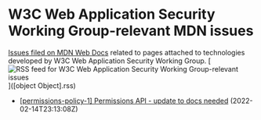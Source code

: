 # W3C Web Application Security Working Group-relevant MDN issues

[Issues filed on MDN Web Docs](https://github.com/mdn/content/issues) related to pages attached to technologies developed by W3C Web Application Security Working Group. [![RSS feed for W3C Web Application Security Working Group-relevant issues](https://www.w3.org/QA/2007/04/feed_icon)]([object Object].rss)

* [\[permissions-policy-1\] Permissions API - update to docs needed](https://github.com/mdn/content/issues/13003) (2022-02-14T23:13:08Z)
  
